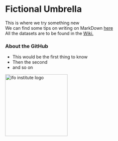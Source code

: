 # Fictional Umbrella

This is where we try something new  
We can find some tips on writing on MarkDown [here](https://wordpress.com/support/markdown-quick-reference/)   
All the datasets are to be found in the [Wiki.](https://github.com/nonsonopippo/fictional-umbrella/wiki)

### About the GitHub
* This would be the first thing to know
* Then the second
* and so on



[<img src="https://www.ifo.de/sites/default/files/social/logo-ifo.png?c=1689236459" alt="ifo institute logo" width="200"/>](https://www.ifo.de/)
